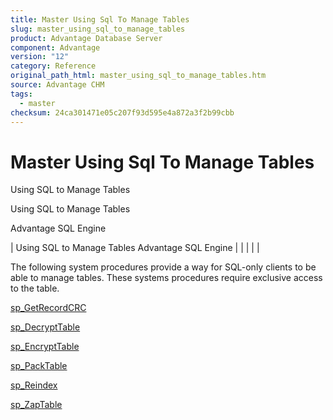 ```yaml
---
title: Master Using Sql To Manage Tables
slug: master_using_sql_to_manage_tables
product: Advantage Database Server
component: Advantage
version: "12"
category: Reference
original_path_html: master_using_sql_to_manage_tables.htm
source: Advantage CHM
tags:
  - master
checksum: 24ca301471e05c207f93d595e4a872a3f2b99cbb
---
```


# Master Using Sql To Manage Tables

Using SQL to Manage Tables

Using SQL to Manage Tables

Advantage SQL Engine

| Using SQL to Manage Tables  Advantage SQL Engine |  |  |  |  |

The following system procedures provide a way for SQL-only clients to be able to manage tables. These systems procedures require exclusive access to the table.

[sp\_GetRecordCRC](master_sp_getrecordcrc.md)

[sp\_DecryptTable](master_sp_decrypttable.md)

[sp\_EncryptTable](master_sp_encrypttable.md)

[sp\_PackTable](master_sp_packtable.md)

[sp\_Reindex](master_sp_reindex.md)

[sp\_ZapTable](master_sp_zaptable.md)
